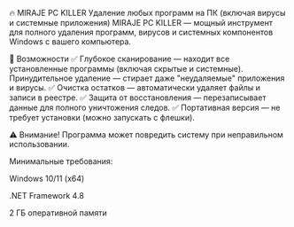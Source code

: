 🔥 MIRAJE PC KILLER
Удаление любых программ на ПК (включая вирусы и системные приложения)
MIRAJE PC KILLER — мощный инструмент для полного удаления программ, вирусов и системных компонентов Windows с вашего компьютера.

📌 Возможности
✅ Глубокое сканирование — находит все установленные программы (включая скрытые и системные).
   Принудительное удаление — стирает даже "неудаляемые" приложения и вирусы.
✅ Очистка остатков — автоматически удаляет файлы и записи в реестре.
✅ Защита от восстановления — перезаписывает данные для полного уничтожения следов.
✅ Портативная версия — не требует установки (можно запускать с флешки).

⚠️ Внимание! Программа может повредить систему при неправильном использовании.



Минимальные требования:

Windows 10/11 (x64)

.NET Framework 4.8

2 ГБ оперативной памяти
